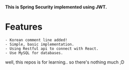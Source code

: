#### This is Spring Security implemented using JWT.

# Features
    - Korean comment line added!
    - Simple, basic implementation.
    - Using Restful api to connect with React.
    - Use MySQL for databases.

well, this repos is for learning.. so there's nothing much ;D